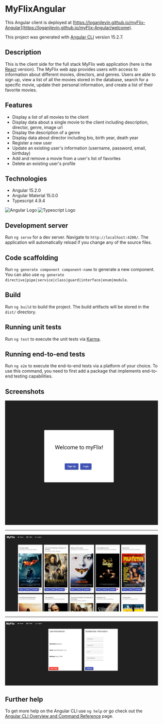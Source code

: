 # MyFlixAngular

This Angular client is deployed at [https://loganjlevin.github.io/myFlix-Angular](https://loganjlevin.github.io/myFlix-Angular/welcome).

This project was generated with [Angular CLI](https://github.com/angular/angular-cli) version 15.2.7.

## Description

This is the client side for the full stack MyFlix web application (here is the [React](https://github.com/loganjlevin/myFlix-client) version). The MyFlix web app provides users with access to information about different movies, directors, and genres. Users are able to sign up, view a list of all the movies stored in the database, search for a specific movie, update their personal information, and create a list of their favorite movies.

## Features

- Display a list of all movies to the client
- Display data about a single movie to the client including description, director, genre, image url
- Display the description of a genre
- Display data about director including bio, birth year, death year
- Register a new user
- Update an existing user's information (username, password, email, birthday)
- Add and remove a movie from a user's list of favorites
- Delete an existing user's profile

## Technologies

- Angular 15.2.0
- Angular Material 15.0.0
- Typescript 4.9.4

![Angular Logo](https://static-00.iconduck.com/assets.00/angular-icon-icon-241x256-jrzyqj4h.png)
![Typescript Logo](https://cdn-icons-png.flaticon.com/256/919/919832.png)

## Development server

Run `ng serve` for a dev server. Navigate to `http://localhost:4200/`. The application will automatically reload if you change any of the source files.

## Code scaffolding

Run `ng generate component component-name` to generate a new component. You can also use `ng generate directive|pipe|service|class|guard|interface|enum|module`.

## Build

Run `ng build` to build the project. The build artifacts will be stored in the `dist/` directory.

## Running unit tests

Run `ng test` to execute the unit tests via [Karma](https://karma-runner.github.io).

## Running end-to-end tests

Run `ng e2e` to execute the end-to-end tests via a platform of your choice. To use this command, you need to first add a package that implements end-to-end testing capabilities.

## Screenshots

![Welcome](./src/assets/Welcome.PNG)

---

![Movies](./src/assets/Movies.PNG)

---

![Profile](./src/assets/Profile.PNG)

## Further help

To get more help on the Angular CLI use `ng help` or go check out the [Angular CLI Overview and Command Reference](https://angular.io/cli) page.

